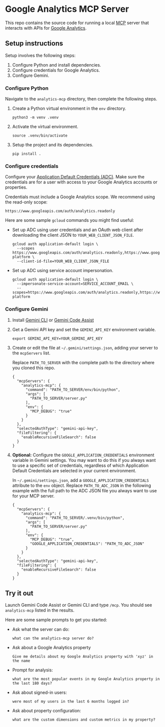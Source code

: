 # Google Analytics MCP Server

This repo contains the source code for running a local
[MCP](https://modelcontextprotocol.io) server that interacts with APIs for
[Google Analytics](https://support.google.com/analytics).

## Setup instructions

Setup involves the following steps:

1.  Configure Python and install dependencies.
1.  Configure credentials for Google Analytics.
1.  Configure Gemini.

### Configure Python

Navigate to the `analytics-mcp` directory, then complete the following steps.

1.  Create a Python virtual environment in the `env` directory.

    ```shell
    python3 -m venv .venv
    ```

1.  Activate the virtual environment.

    ```shell
    source .venv/bin/activate
    ```

1.  Setup the project and its dependencies.

    ```shell
    pip install .
    ```


### Configure credentials

Configure your [Application Default Credentials
(ADC)](https://cloud.google.com/docs/authentication/provide-credentials-adc).
Make sure the credentials are for a user with access to your Google Analytics
accounts or properties.

Credentials must include a Google Analytics scope. We recommend using the
read-only scope:

```
https://www.googleapis.com/auth/analytics.readonly
```

Here are some sample `gcloud` commands you might find useful:

* Set up ADC using user credentials and an OAuth web client after
  downloading the client JSON to `YOUR_WEB_CLIENT_JSON_FILE`.

  ```shell
  gcloud auth application-default login \
    --scopes https://www.googleapis.com/auth/analytics.readonly,https://www.googleapis.com/auth/cloud-platform \
    --client-id-file=YOUR_WEB_CLIENT_JSON_FILE
  ```

* Set up ADC using service account impersonation.

  ```shell
  gcloud auth application-default login \
    --impersonate-service-account=SERVICE_ACCOUNT_EMAIL \
    --scopes=https://www.googleapis.com/auth/analytics.readonly,https://www.googleapis.com/auth/cloud-platform
  ```

### Configure Gemini

1.  Install [Gemini
    CLI](https://github.com/google-gemini/gemini-cli/blob/main/docs/cli/index.md)
    or [Gemini Code
    Assist](https://marketplace.visualstudio.com/items?itemName=Google.geminicodeassist)

1.  Get a Gemini API key and set the `GEMINI_API_KEY` environment variable.

    ```shell
    export GEMINI_API_KEY=YOUR_GEMINI_API_KEY
    ```

1.  Create or edit the file at `~/.gemini/settings.json`, adding your server
    to the `mcpServers` list.

    Replace `PATH_TO_SERVER` with the complete path to the directory where you
    cloned this repo.

    ```
    {
      "mcpServers": {
        "analytics-mcp": {
          "command": "PATH_TO_SERVER/env/bin/python",
          "args": [
            "PATH_TO_SERVER/server.py"
          ],
          "env": {
            "MCP_DEBUG": "true"
          }
        }
      },
      "selectedAuthType": "gemini-api-key",
      "fileFiltering": {
        "enableRecursiveFileSearch": false
      }
    }
    ```

1.  **Optional:** Configure the `GOOGLE_APPLICATION_CREDENTIALS` environment
    variable in Gemini settings. You may want to do this if you always want to
    use a specific set of credentials, regardless of which Application Default
    Credentials are selected in your current environment.

    In `~/.gemini/settings.json`, add a `GOOGLE_APPLICATION_CREDENTIALS`
    attribute to the `env` object. Replace `PATH_TO_ADC_JSON` in the following
    example with the full path to the ADC JSON file you always want to use for
    your MCP server.

    ```
    {
      "mcpServers": {
        "analytics-mcp": {
          "command": "PATH_TO_SERVER/.venv/bin/python",
          "args": [
            "PATH_TO_SERVER/server.py"
          ],
          "env": {
            "MCP_DEBUG": "true",
            "GOOGLE_APPLICATION_CREDENTIALS": "PATH_TO_ADC_JSON"
          }
        }
      },
      "selectedAuthType": "gemini-api-key",
      "fileFiltering": {
        "enableRecursiveFileSearch": false
      }
    }
    ```

## Try it out

Launch Gemini Code Assist or Gemini CLI and type `/mcp`. You should see
`analytics-mcp` listed in the results.

Here are some sample prompts to get you started:

* Ask what the server can do:

  ```
  what can the analytics-mcp server do?
  ```

* Ask about a Google Analytics property

  ```
  Give me details about my Google Analytics property with 'xyz' in the name
  ```

* Prompt for analysis:

  ```
  what are the most popular events in my Google Analytics property in the last 180 days?
  ```

* Ask about signed-in users:

  ```
  were most of my users in the last 6 months logged in?
  ```

* Ask about property configuration:

  ```
  what are the custom dimensions and custom metrics in my property?
  ```
